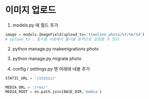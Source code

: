# 이미지 업로드

1. models.py 에 필드 추가
```python
image = models.ImageField(upload_to='timeline_photo/%Y/%m/%d')
# upload_to : 함수를 사용해서 폴더를 동적으로 설정할 수 있다.
```

2. python manage.py makemigrations photo

3. python manage.py migrate photo

4. config / settings.py
맨 아래에 내용 추가
```python
STATIC_URL = '/static/'

MEDIA_URL = '/res/'
MEDIA_ROOT = os.path.join(BASE_DIR,'media')
```
